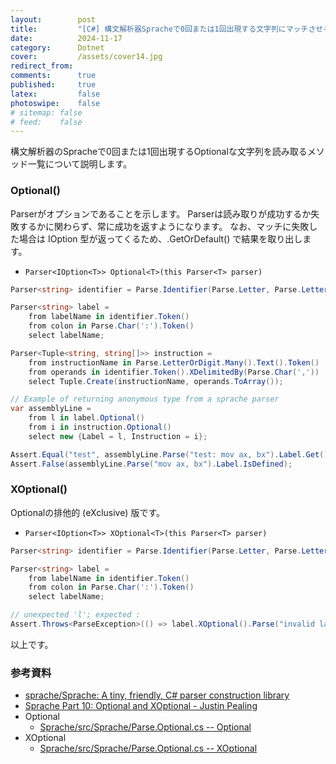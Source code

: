 ```yaml
---
layout:        post
title:         "[C#] 構文解析器Spracheで0回または1回出現する文字列にマッチさせる (Optional)"
date:          2024-11-17
category:      Dotnet
cover:         /assets/cover14.jpg
redirect_from:
comments:      true
published:     true
latex:         false
photoswipe:    false
# sitemap: false
# feed:    false
---
```


構文解析器のSpracheで0回または1回出現するOptionalな文字列を読み取るメソッド一覧について説明します。


### Optional()

Parserがオプションであることを示します。
Parserは読み取りが成功するか失敗するかに関わらず、常に成功を返すようになります。
なお、マッチに失敗した場合は IOption 型が返ってくるため、.GetOrDefault() で結果を取り出します。

- `Parser<IOption<T>> Optional<T>(this Parser<T> parser)`

```csharp
Parser<string> identifier = Parse.Identifier(Parse.Letter, Parse.LetterOrDigit);

Parser<string> label =
    from labelName in identifier.Token()
    from colon in Parse.Char(':').Token()
    select labelName;

Parser<Tuple<string, string[]>> instruction =
    from instructionName in Parse.LetterOrDigit.Many().Text().Token()
    from operands in identifier.Token().XDelimitedBy(Parse.Char(','))
    select Tuple.Create(instructionName, operands.ToArray());

// Example of returning anonymous type from a sprache parser
var assemblyLine =
    from l in label.Optional()
    from i in instruction.Optional()
    select new {Label = l, Instruction = i};

Assert.Equal("test", assemblyLine.Parse("test: mov ax, bx").Label.Get());
Assert.False(assemblyLine.Parse("mov ax, bx").Label.IsDefined);
```


### XOptional()

Optionalの排他的 (eXclusive) 版です。

- `Parser<IOption<T>> XOptional<T>(this Parser<T> parser)`

```csharp
Parser<string> identifier = Parse.Identifier(Parse.Letter, Parse.LetterOrDigit);

Parser<string> label =
    from labelName in identifier.Token()
    from colon in Parse.Char(':').Token()
    select labelName;

// unexpected 'l'; expected :
Assert.Throws<ParseException>(() => label.XOptional().Parse("invalid label:"));
```


以上です。

### 参考資料

- [sprache/Sprache: A tiny, friendly, C# parser construction library](https://github.com/sprache/Sprache)
- [Sprache Part 10: Optional and XOptional - Justin Pealing](https://justinpealing.me.uk/post/2021-02-14-sprache10-optional/)
- Optional
    - [Sprache/src/Sprache/Parse.Optional.cs -- Optional](https://github.com/sprache/Sprache/blob/9d1721bb0dea638e35b9bbb2334fea6f99bf778e/src/Sprache/Parse.Optional.cs#L16)
- XOptional
    - [Sprache/src/Sprache/Parse.Optional.cs -- XOptional](https://github.com/sprache/Sprache/blob/9d1721bb0dea638e35b9bbb2334fea6f99bf778e/src/Sprache/Parse.Optional.cs#L38)
